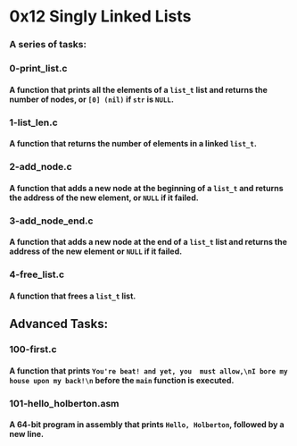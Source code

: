 # 0x12 Singly Linked Lists
### A series of tasks:

### 0-print\_list.c
#### A function that prints all the elements of a `list_t` list and returns the number of nodes, or `[0] (nil)` if `str` is `NULL`.

### 1-list\_len.c
#### A function that returns the number of elements in a linked `list_t`.

### 2-add\_node.c
#### A function that adds a new node at the beginning of a `list_t` and returns the address of the new element, or `NULL` if it failed.

### 3-add\_node\_end.c
#### A function that adds a new node at the end of a `list_t` list and returns the address of the new element or `NULL` if it failed.

### 4-free\_list.c
#### A function that frees a `list_t` list. 

## Advanced Tasks:

### 100-first.c
#### A function that prints `You're beat! and yet, you  must allow,\nI bore my house upon my back!\n` before the `main` function is executed. 

### 101-hello\_holberton.asm
#### A 64-bit program in assembly that prints `Hello, Holberton`, followed by a new line.
